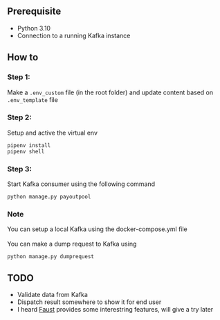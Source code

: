 ## Prerequisite
- Python 3.10
- Connection to a running Kafka instance

## How to

### Step 1: 
Make a `.env_custom` file (in the root folder) and update content based on `.env_template` file

### Step 2:
Setup and active the virtual env
```
pipenv install
pipenv shell
```

### Step 3:
Start Kafka consumer using the following command
```
python manage.py payoutpool
```

### Note
You can setup a local Kafka using the docker-compose.yml file<br/><br/>
You can make a dump request to Kafka using
```
python manage.py dumprequest
```

## TODO
- Validate data from Kafka
- Dispatch result somewhere to show it for end user
- I heard [Faust](faust.readthedocs.io/en/latest/) provides some interestring features, will give a try later